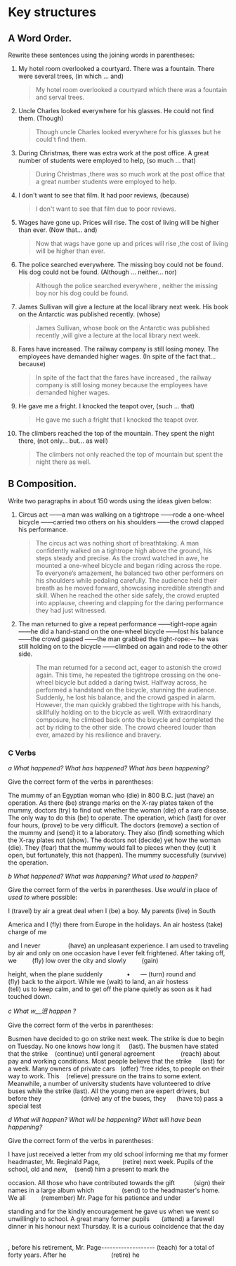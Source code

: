 # Key structures
## A Word Order.

Rewrite these sentences using the joining words in parentheses:

1. My hotel room overlooked a courtyard. There was a fountain. There were several trees, (in which ... and)
	>My hotel room overlooked a courtyard which there was a fountain and serval trees.
2. Uncle Charles looked everywhere for his glasses. He could not find them. (Though)
	>Though uncle Charles looked everywhere for his glasses but he could't find them.
3. During Christmas, there was extra work at the post office. A great number of students were employed to help, (so much ... that)
	>During Christmas ,there was so much work at the post office that a great number students were employed to help. 
4. I don't want to see that film. It had poor reviews, (because)
	> I don't want to see that film due to poor reviews.
5. Wages have gone up. Prices will rise. The cost of living will be higher than ever. (Now that... and)
	>Now that wags have gone up and prices will rise ,the cost of living will be higher than ever.
6. The police searched everywhere. The missing boy could not be found. His dog could not be found. (Although ... neither... nor)
	>Although the police searched everywhere ,    neither the missing boy nor his dog could be found.
7. James Sullivan will give a lecture at the local library next week. His book on the Antarctic was published recently. (whose)
	>James Sullivan, whose book on the Antarctic was published recently ,will give a lecture at the local library next week.
8. Fares have increased. The railway company is still losing money. The employees have demanded higher wages. (In spite of the fact that... because)
	>In spite of the fact that the fares have increased , the railway company is still losing money because the employees have demanded higher wages.
9. He gave me a fright. I knocked the teapot over, (such ... that)
	>He gave me such a fright that I knocked the teapot over.
10. The climbers reached the top of the mountain. They spent the night there, (not only... but... as well)
	>The climbers not only reached the top of mountain but spent the night there as well.
	
## B Composition.

Write two paragraphs in about 150 words using the ideas given below:

1. Circus act ——a man was walking on a tightrope ——rode a one-wheel bicycle ——carried two others on his shoul­ders ——the crowd clapped his performance.
	>The circus act was nothing short of breathtaking. A man confidently walked on a tightrope high above the ground, his steps steady and precise. As the crowd watched in awe, he mounted a one-wheel bicycle and began riding across the rope. To everyone’s amazement, he balanced two other performers on his shoulders while pedaling carefully. The audience held their breath as he moved forward, showcasing incredible strength and skill. When he reached the other side safely, the crowd erupted into applause, cheering and clapping for the daring performance they had just witnessed.
	>
1. The man returned to give a repeat performance ——tight-rope again ——he did a hand-stand on the one-wheel bicycle ——lost his balance ——the crowd gasped ——the man grabbed the tight-rope:— he was still holding on to the bicycle ——climbed on again and rode to the other side.
	>The man returned for a second act, eager to astonish the crowd again. This time, he repeated the tightrope crossing on the one-wheel bicycle but added a daring twist. Halfway across, he performed a handstand on the bicycle, stunning the audience. Suddenly, he lost his balance, and the crowd gasped in alarm. However, the man quickly grabbed the tightrope with his hands, skillfully holding on to the bicycle as well. With extraordinary composure, he climbed back onto the bicycle and completed the act by riding to the other side. The crowd cheered louder than ever, amazed by his resilience and bravery.

### C Verbs

_a What happened? What has happened? What has been happening?_

Give the correct form of the verbs in parentheses:

The mummy of an Egyptian woman who (die) in 800 B.C. just (have) an operation. As there (be) strange marks on the X-ray plates taken of the mummy, doctors (try) to find out whether the woman (die) of a rare disease. The only way to do this (be) to operate. The operation, which (last) for over four hours, (prove) to be very difficult. The doctors (remove) a section of the mummy and (send) it to a laboratory. They also (find) something which the X-ray plates not (show). The doctors not (decide) yet how the woman (die). They (fear) that the mummy would fall to pieces when they (cut) it open, but fortunately, this not (happen). The mummy successfully (survive) the opera­tion.

_b What happened? What was happening? What used to happen?_

Give the correct form of the verbs in parentheses. Use _would_ in place of _used to_ where possible:

I (travel) by air a great deal when I (be) a boy. My parents (live) in South   

America and I (fly) there from Europe in the holidays. An air hostess (take) charge of me  

and I never                (have) an unpleasant experience. I am used to traveling by air and only on one occasion have I ever felt frightened. After taking off, we         (fly) low over the city and slowly         (gain)                                        

height, when the plane suddenly              •      — (turn) round and                 (fly) back to the airport. While we
(wait) to land, an air hostess                   (tell) us to keep calm, and to get off the plane quietly as soon as it had touched down.

_c What w__沮 happen ?_

Give the correct form of the verbs in parentheses:

Busmen have decided to go on strike next week. The strike is due to begin on Tuesday. No one knows how long it     (last). The busmen have stated that the strike    (continue) until general agreement               (reach) about pay and working conditions. Most people believe that the strike     (last) for a week. Many owners of private cars   (offer) 'free rides, to people on their way to work. This    (relieve) pressure on the trains to some extent. Meanwhile, a number of university students have volunteered to drive buses while the strike (last). All the young men are expert drivers, but before they                       (drive) any of the buses, they      (have to) pass a special test


_d What will happen? What will be happening? What will have been happening?_

Give the correct form of the verbs in parentheses:

I have just received a letter from my old school informing me that my former headmaster, Mr. Reginald Page,             (retire) next week. Pupils of the school, old and new,    (send) him a present to mark the

occasion. All those who have contributed towards the gift           (sign) their names in a large album which                (send) to the headmaster's home. We all         (remember) Mr. Page for his patience and under­

standing and for the kindly encouragement he gave us when we went so unwillingly to school. A great many former pupils       (attend) a farewell dinner in his honour next Thursday. It is a curious coincidence that the day        

, before his retirement, Mr. Page------------------- (teach) for a total of forty years. After he                          (retire) he